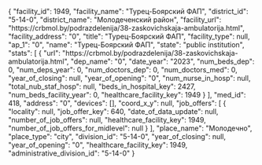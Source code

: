 {
    "facility_id": 1949,
    "facility_name": "Турец-Боярский ФАП",
    "district_id": "5-14-0",
    "district_name": "Молодеченский район",
    "facility_url": "https:\/\/crbmol.by\/podrazdelenija\/38-zaskovichskaja-ambulatorija.html",
    "facility_address": "0",
    "title": "Турец-Боярский ФАП",
    "facility_type": null,
    "ap_1": "0",
    "name": "Турец-Боярский ФАП",
    "state": "public institution",
    "stats": [
        {
            "url": "https:\/\/crbmol.by\/podrazdelenija\/38-zaskovichskaja-ambulatorija.html",
            "dep_name": "0",
            "date_year": "2023",
            "num_beds_dep": 0,
            "num_deps_year": 0,
            "num_doctors_dep": 0,
            "num_doctors_med": 0,
            "year_of_closing": null,
            "year_of_opening": "0",
            "num_nurse_in_hosp": null,
            "total_nub_staf_hosp": null,
            "beds_in_hospital_key": 2427,
            "num_beds_facility_year": 0,
            "healthcare_facility_key": 1949
        }
    ],
    "med_id": 418,
    "address": "0",
    "devices": [],
    "coord_x_y": null,
    "job_offers": [
        {
            "locality": null,
            "job_offer_key": 640,
            "date_of_data_update": null,
            "number_of_job_offers": null,
            "healthcare_facility_key": 1949,
            "number_of_job_offers_for_midlevel": null
        }
    ],
    "place_name": "Молодечно",
    "place_type": "city",
    "division_id": "5-14-0",
    "year_of_closing": null,
    "year_of_opening": "0",
    "healthcare_facility_key": 1949,
    "administrative_division_id": "5-14-0"
}